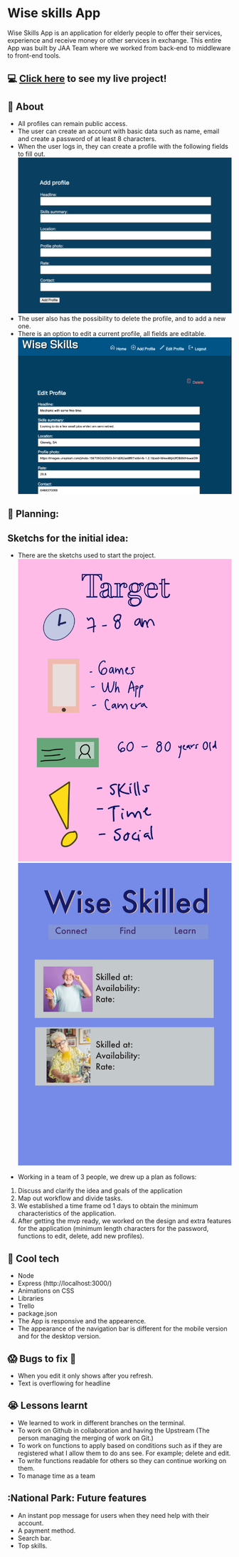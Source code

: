 # Wise skills App
Wise Skills App is an application for elderly people to offer their services, experience and receive money or other services in exchange. This entire App was built by JAA Team where we worked from back-end to middleware to front-end tools.

## :computer: [Click here](https://wise-skills-app.herokuapp.com/) to see my live project!

## :speech_balloon: About
- All profiles can remain public access.
- The user can create an account with basic data such as name, email and create a password of at least 8 characters.
- When the user logs in, they can create a profile with the following fields to fill out.
![](photos_and_sketches/Add_profile.png)
- The user also has the possibility to delete the profile, and to add a new one.
- There is an option to edit a current profile, all fields are editable.
![](photos_and_sketches/Edit_profile.png)

## :memo: Planning:
## Sketchs for the initial idea:
- There are the sketchs used to start the project.
![](photos_and_sketches/target.jpg)
![](photos_and_sketches/demo.jpg)

- Working in a team of 3 people, we drew up a plan as follows:
1) Discuss and clarify the idea and goals of the application
2) Map out workflow and divide tasks.
3) We established a time frame od 1 days to obtain the minimum characteristics of the application.
4) After getting the mvp ready, we worked on the design and extra features for the application (minimum length characters for the password, functions to edit, delete, add new profiles).


## :rocket: Cool tech
- Node
- Express (http://localhost:3000/)
- Animations on CSS
- Libraries
- Trello
- package.json
- The App is responsive and the appearence.
- The appearance of the navigation bar is different for the mobile version and for the desktop version.

## :scream: Bugs to fix :poop:
- When you edit it only shows after you refresh.
- Text is overflowing for headline

## :sob: Lessons learnt
- We learned to work in different branches on the terminal.
- To work on Github in collaboration and having the Upstream (The person managing the merging of work on Git.)
- To work on functions to apply based on conditions such as if they are registered what I allow them to do ans see. For example; delete and edit.
- To write functions readable for others so they can continue working on them.
- To manage time as a team


## :National Park: Future features
- An instant pop message for users when they need help with their account.
- A payment method. 
- Search bar.
- Top skills. 
